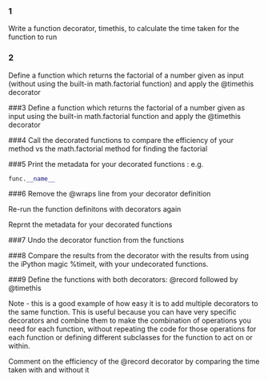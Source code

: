 
### 1
Write a function decorator, timethis, to calculate the time taken for the function to run

### 2
Define a function which returns the factorial of a number given as input (without using the built-in math.factorial function) and apply the @timethis decorator

###3 
Define a function which returns the factorial of a number given as input using the built-in math.factorial function and apply the @timethis decorator

###4 
Call the decorated functions to compare the efficiency of your method vs the math.factorial method for finding the factorial

###5
Print the metadata for your decorated functions : e.g. 
```python
func.__name__
```

###6
Remove the @wraps line from your decorator definition

Re-run the function definitons with decorators again

Reprnt the metadata for your decorated functions

###7
Undo the decorator function from the functions

###8
Compare the results from the decorator with the results from using the iPython magic %timeit, with your undecorated functions.

###9
Define the functions with both decorators: @record followed by @timethis

Note - this is a good example of how easy it is to add multiple decorators to the same function. 
This is useful because you can have very specific decorators and combine them to make the combination of operations you need for each function, without repeating the code for those operations for each function or defining different subclasses for the function to act on or within. 



Comment on the efficiency of the @record decorator by comparing the time taken with and without it
